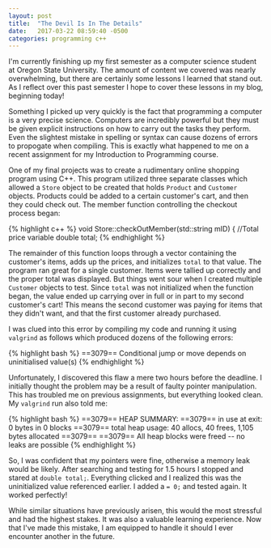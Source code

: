 ```yaml
---
layout: post
title:  "The Devil Is In The Details"
date:   2017-03-22 08:59:40 -0500
categories: programming c++
---
```


I'm currently finishing up my first semester as a computer science student
at Oregon State University. The amount of content we covered was nearly 
overwhelming, but there are certainly some lessons I learned that stand out.
As I reflect over this past semester I hope to cover these lessons in my blog, 
beginning today!

Something I picked up very quickly is the fact that programming a computer is a
very precise science. Computers are incredibly powerful but they must be given
explicit instructions on how to carry out the tasks they perform. Even the slightest
mistake in spelling or syntax can cause dozens of errors to propogate when compiling.
This is exactly what happened to me on a recent assignment for my Introduction to
Programming course.

One of my final projects was to create a rudimentary online shopping program using
C++. This program utilized three separate classes which allowed a `Store` object to be created that holds `Product` and `Customer` objects. Products could be added to a certain customer's cart, and then they could check out. The member function controlling the checkout process began:

{% highlight c++ %}
void Store::checkOutMember(std::string mID)
{
  //Total price variable
  double total;
{% endhighlight %}

The remainder of this function loops through a vector containing the customer's items,
adds up the prices, and initializes `total` to that value. The program ran great for a single customer. Items were tallied up correctly and the proper total was displayed. But things went sour when I created multiple `Customer` objects to test. Since `total` was not initialized when the function began, the value ended up carrying over in full or in part to my second customer's cart! This means the second customer was paying for items that they didn't want, and that the first customer already purchased. 

I was clued into this error by compiling my code and running it using `valgrind` as follows which produced dozens of the following errors:

{% highlight bash %}
==3079== Conditional jump or move depends on uninitialised value(s)
{% endhighlight %}

Unfortunately, I discovered this flaw a mere two hours before the deadline. I initially thought the problem may be a result of faulty pointer manipulation. This has troubled me on previous assignments, but everything looked clean. My `valgrind` run also told me:

{% highlight bash %}
==3079== HEAP SUMMARY:
==3079==     in use at exit: 0 bytes in 0 blocks
==3079==   total heap usage: 40 allocs, 40 frees, 1,105 bytes allocated
==3079== 
==3079== All heap blocks were freed -- no leaks are possible
{% endhighlight %}

So, I was confident that my pointers were fine, otherwise a memory leak would be likely. After searching and testing for 1.5 hours I stopped and stared at `double total;`. Everything clicked and I realized this was the uninitialized value referenced earlier. I added a `= 0;` and tested again. It worked perfectly!

While similar situations have previously arisen, this would the most stressful and had the highest stakes. It was also a valuable learning experience. Now that I've made this mistake, I am equipped to handle it should I ever encounter another in the future.

